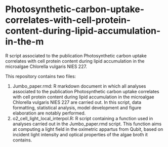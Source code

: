 # Photosynthetic-carbon-uptake-correlates-with-cell-protein-content-during-lipid-accumulation-in-the-m
R script associated to the publication Photosynthetic carbon uptake correlates with cell protein content during lipid accumulation in the microalgae Chlorella vulgaris NIES 227.

This repository contains two files:
  1) Jumbo_paper.rmd: R markdown document in which all analyses associated to the publication Photosynthetic carbon uptake correlates with cell protein content during lipid accumulation in the microalgae Chlorella vulgaris NIES 227 are carried out. In this script, data formatting, statistical analysis, model development and figure elaboration are notably performed.
  2) o2_cell_light_local_interpol.R: R script containing a function used in analyses carried out in the Jumbo_paper.rmd script. This function aims at computing a light field in the oximetric appartus from Qubit, based on incident light intensity and optical properties of the algae broth it contains.
